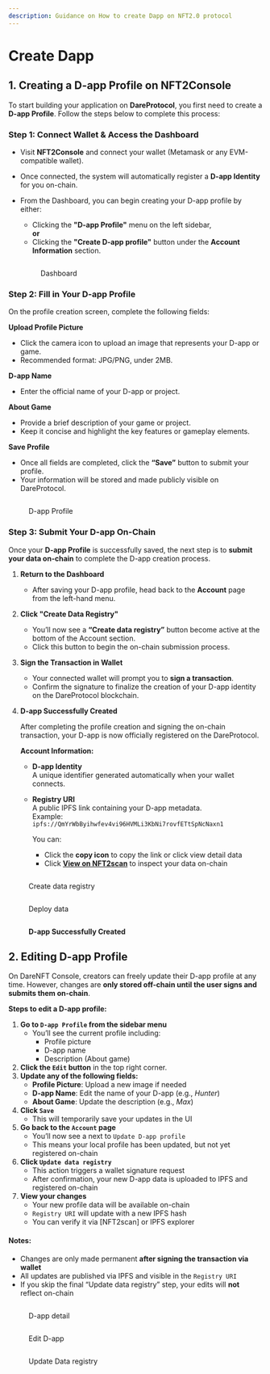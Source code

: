```yaml
---
description: Guidance on How to create Dapp on NFT2.0 protocol
---
```


# Create Dapp

## 1. Creating a D-app Profile on NFT2Console

To start building your application on **DareProtocol**, you first need to create a **D-app Profile**. Follow the steps below to complete this process:

### Step 1: Connect Wallet & Access the Dashboard

* Visit **NFT2Console** and connect your wallet (Metamask or any EVM-compatible wallet).
* Once connected, the system will automatically register a **D-app Identity** for you on-chain.
*   From the Dashboard, you can begin creating your D-app profile by either:

    * Clicking the **"D-app Profile"** menu on the left sidebar,\
      **or**
    * Clicking the **"Create D-app profile"** button under the **Account Information** section.



    <figure><img src="../../../.gitbook/assets/image (6).png" alt=""><figcaption><p>Dashboard</p></figcaption></figure>

### Step 2: Fill in Your D-app Profile

On the profile creation screen, complete the following fields:

**Upload Profile Picture**

* Click the camera icon to upload an image that represents your D-app or game.
* Recommended format: JPG/PNG, under 2MB.

**D-app Name**

* Enter the official name of your D-app or project.

**About Game**

* Provide a brief description of your game or project.
* Keep it concise and highlight the key features or gameplay elements.

**Save Profile**

* Once all fields are completed, click the **“Save”** button to submit your profile.
* Your information will be stored and made publicly visible on DareProtocol.

<figure><img src="../../../.gitbook/assets/image (1) (1) (1) (1).png" alt=""><figcaption><p>D-app Profile</p></figcaption></figure>

### Step 3: Submit Your D-app On-Chain

Once your **D-app Profile** is successfully saved, the next step is to **submit your data on-chain** to complete the D-app creation process.

1. **Return to the Dashboard**
   * After saving your D-app profile, head back to the **Account** page from the left-hand menu.
2. **Click "Create Data Registry"**
   * You’ll now see a **“Create data registry”** button become active at the bottom of the Account section.
   * Click this button to begin the on-chain submission process.
3. **Sign the Transaction in Wallet**
   * Your connected wallet will prompt you to **sign a transaction**.
   * Confirm the signature to finalize the creation of your D-app identity on the DareProtocol blockchain.
4.  **D-app Successfully Created**

    After completing the profile creation and signing the on-chain transaction, your D-app is now officially registered on the DareProtocol.

    **Account Information:**

    * **D-app Identity**\
      A unique identifier generated automatically when your wallet connects.
    *   **Registry URI**\
        A public IPFS link containing your D-app metadata.\
        Example:\
        `ipfs://QmYrWbByihwfev4vi96HVMLi3KbNi7rovfETtSpNcNaxn1`

        You can:

        * Click the **copy icon** to copy the link or click view detail data&#x20;
        * Click [**View on NFT2scan**](https://nft2scan.com/d-apps) to inspect your data on-chain

<figure><img src="../../../.gitbook/assets/image (2) (1) (1).png" alt=""><figcaption><p>Create data registry</p></figcaption></figure>

<figure><img src="../../../.gitbook/assets/image (3) (1) (1).png" alt=""><figcaption><p>Deploy data</p></figcaption></figure>

<figure><img src="../../../.gitbook/assets/image (4) (1).png" alt=""><figcaption><p><strong>D-app Successfully Created</strong></p></figcaption></figure>

## 2. Editing D-app Profile

On DareNFT Console, creators can freely update their D-app profile at any time. However, changes are **only stored off-chain until the user signs and submits them on-chain**.

**Steps to edit a D-app profile:**

1. **Go to `D-app Profile` from the sidebar menu**
   * You’ll see the current profile including:
     * Profile picture
     * D-app name
     * Description (About game)
2. **Click the `Edit` button** in the top right corner.
3. **Update any of the following fields:**
   * **Profile Picture**: Upload a new image if needed
   * **D-app Name**: Edit the name of your D-app (e.g., _Hunter_)
   * **About Game**: Update the description (e.g., _Max_)
4. **Click `Save`**
   * This will temporarily save your updates in the UI
5. **Go back to the `Account` page**
   * You’ll now see a next to `Update D-app profile`
   * This means your local profile has been updated, but not yet registered on-chain
6. **Click `Update data registry`**
   * This action triggers a wallet signature request
   * After confirmation, your new D-app data is uploaded to IPFS and registered on-chain
7. **View your changes**
   * Your new profile data will be available on-chain
   * `Registry URI` will update with a new IPFS hash
   * You can verify it via \[NFT2scan] or IPFS explorer

#### Notes:

* Changes are only made permanent **after signing the transaction via wallet**
* All updates are published via IPFS and visible in the `Registry URI`
* If you skip the final “Update data registry” step, your edits will **not** reflect on-chain

<figure><img src="../../../.gitbook/assets/image (5) (1).png" alt=""><figcaption><p>D-app detail</p></figcaption></figure>

<figure><img src="../../../.gitbook/assets/image (6) (1).png" alt=""><figcaption><p>Edit D-app </p></figcaption></figure>

<figure><img src="../../../.gitbook/assets/image (7).png" alt=""><figcaption><p>Update Data registry</p></figcaption></figure>
